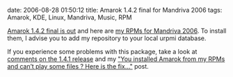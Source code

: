 date: 2006-08-28 01:50:12
title: Amarok 1.4.2 final for Mandriva 2006
tags: Amarok, KDE, Linux, Mandriva, Music, RPM

[Amarok 1.4.2 final is out](http://amarok.kde.org/content/view/80) and here are [my RPMs for Mandriva 2006](http://github.com/kdeldycke/mandriva-specs). To install them, I advise you to add my repository to your local urpmi database.

If you experience some problems with this package, take a look at [comments on the 1.4.1 release](http://kevin.deldycke.com/2006/07/amarok-141-for-mandriva-2006/) and my ["You installed Amarok from my RPMs and can’t play some files ? Here is the fix…"](http://kevin.deldycke.com/2006/08/you-installed-amarok-from-my-rpms-and-you-cant-play-some-files-here-is-the-fix/) post.

